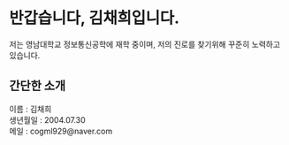 <h1>반갑습니다, 김채희입니다.</h1>
<p>
    저는 영남대학교 정보통신공학에 재학 중이며, 저의 진로를 찾기위해 꾸준히 노력하고 있습니다.
</p>

<h2>간단한 소개</h2>
<p>
    이름 : 김채희<br/>
    생년월일 : 2004.07.30<br/>  
    메일 : cogml929@naver.com
</p>
